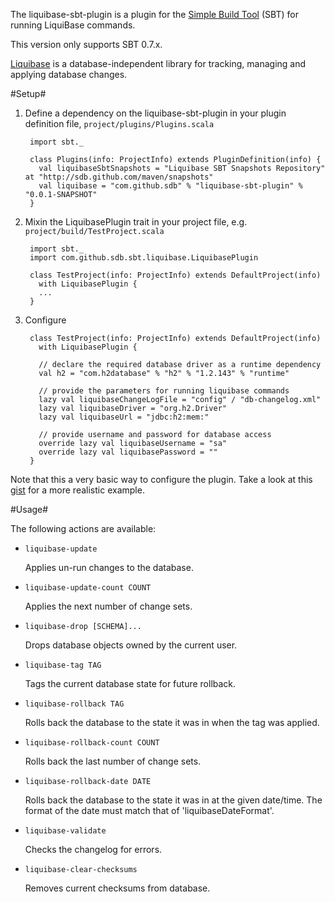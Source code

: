 The liquibase-sbt-plugin is a plugin for the [Simple Build Tool](http://code.google.com/p/simple-build-tool/) (SBT) for running LiquiBase commands.

This version only supports SBT 0.7.x.

[Liquibase](http://www.liquibase.org/) is a database-independent library for tracking, managing and applying database changes.

#Setup#

1. Define a dependency on the liquibase-sbt-plugin in your plugin definition file, `project/plugins/Plugins.scala`

        import sbt._

        class Plugins(info: ProjectInfo) extends PluginDefinition(info) {
          val liquibaseSbtSnapshots = "Liquibase SBT Snapshots Repository" at "http://sdb.github.com/maven/snapshots"
          val liquibase = "com.github.sdb" % "liquibase-sbt-plugin" % "0.0.1-SNAPSHOT"
        }

2. Mixin the LiquibasePlugin trait in your project file, e.g. `project/build/TestProject.scala`

        import sbt._
        import com.github.sdb.sbt.liquibase.LiquibasePlugin

        class TestProject(info: ProjectInfo) extends DefaultProject(info)
          with LiquibasePlugin {
          ...
        }

3. Configure

        class TestProject(info: ProjectInfo) extends DefaultProject(info)
          with LiquibasePlugin {

          // declare the required database driver as a runtime dependency
          val h2 = "com.h2database" % "h2" % "1.2.143" % "runtime"

          // provide the parameters for running liquibase commands
          lazy val liquibaseChangeLogFile = "config" / "db-changelog.xml"
          lazy val liquibaseDriver = "org.h2.Driver"
          lazy val liquibaseUrl = "jdbc:h2:mem:"
          
          // provide username and password for database access
          override lazy val liquibaseUsername = "sa"
          override lazy val liquibasePassword = ""
        }

  Note that this a very basic way to configure the plugin. Take a look at this [gist](http://gist.github.com/624275) for a more realistic example.

#Usage#

The following actions are available:

* `liquibase-update`

  Applies un-run changes to the database.

* `liquibase-update-count COUNT`

  Applies the next number of change sets.

* `liquibase-drop [SCHEMA]...`

  Drops database objects owned by the current user.

* `liquibase-tag TAG`

  Tags the current database state for future rollback.

* `liquibase-rollback TAG`

  Rolls back the database to the state it was in when the tag was applied.

* `liquibase-rollback-count COUNT`

  Rolls back the last number of change sets.

* `liquibase-rollback-date DATE`

  Rolls back the database to the state it was in at the given date/time. The format of the date must match that of 'liquibaseDateFormat'.

* `liquibase-validate`

  Checks the changelog for errors.

* `liquibase-clear-checksums`

  Removes current checksums from database.


